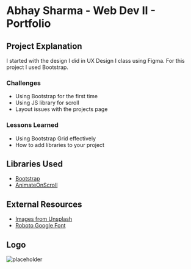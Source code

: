 # Abhay Sharma - Web Dev II - Portfolio

## Project Explanation
I started with the design I did in UX Design I class using Figma. For this project I used Bootstrap.

### Challenges
- Using Bootstrap for the first time
- Using JS library for scroll
- Layout issues with the projects page

### Lessons Learned
- Using Bootstrap Grid effectively
- How to add libraries to your project

## Libraries Used
- [Bootstrap](https://getbootstrap.com/)
- [AnimateOnScroll](https://michalsnik.github.io/aos/)

## External Resources
- [Images from Unsplash](https://unsplash.com/)
- [Roboto Google Font](https://fonts.google.com/specimen/Roboto)

## Logo
![placeholder](https://placekitten.com/200/200)


